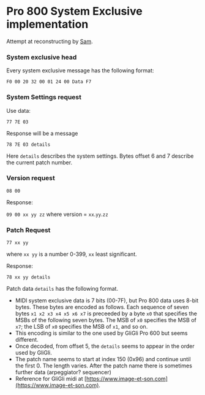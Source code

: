 # Pro 800 System Exclusive implementation

Attempt at reconstructing by
[Sam](https://github.com/samstaton/pro800).

### System exclusive head
Every system exclusive message has the following format:

`F0 00 20 32 00 01 24 00 Data F7`

### System Settings request

Use data:

`77 7E 03`

Response will be a message 

`78 7E 03 details`

Here `details` describes the system settings. 
Bytes offset 6 and 7 describe the current patch number. 


### Version request

`08 00`

Response:

`09 00 xx yy zz` 
where version = `xx`.`yy`.`zz`



### Patch Request 

```77 xx yy ```

where `xx yy` is a number 0-399, `xx` least significant. 

Response:

```78 xx yy details```

Patch data `details` has the following format. 

* MIDI system exclusive data is 7 bits (00-7F), but Pro 800 data uses 8-bit bytes. These bytes are encoded as follows. Each sequence of seven bytes `x1 x2 x3 x4 x5 x6 x7` is preceeded by a byte `x0` that specifies the MSBs of the following seven bytes. The MSB of `x0` specifies the MSB of `x7`; the LSB of `x0` specifies the MSB of `x1`, and so on. 
* This encoding is similar to the one used by GliGli Pro 600 but seems different. 
* Once decoded, from offset 5, the `details` seems to appear in the order used by GliGli. 
* The patch name seems to start at index 150 (0x96) and continue until the first 0. The length varies. After the patch name there is sometimes further data (arpeggiator? sequencer)
* Reference for GliGli midi at [https://www.image-et-son.com](https://www.image-et-son.com). 

